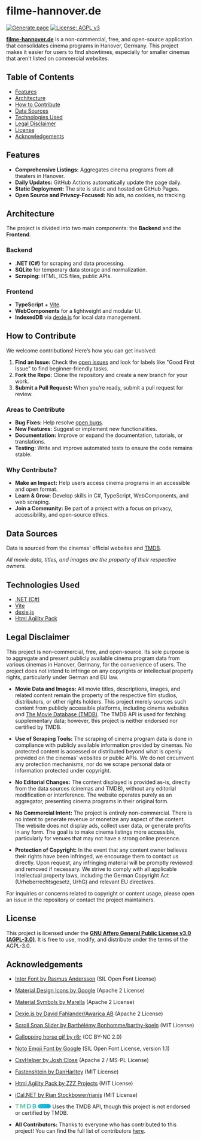 # filme-hannover.de

[![Generate page](https://github.com/merlinschumacher/kinohannover/actions/workflows/run.yml/badge.svg)](https://github.com/merlinschumacher/kinohannover/actions/workflows/run.yml)
[![License: AGPL v3](https://img.shields.io/badge/License-AGPL%20v3-blue.svg)](https://www.gnu.org/licenses/agpl-3.0)

**[filme-hannover.de](https://filme-hannover.de/)** is a non-commercial, free, and open-source application that consolidates cinema programs in Hanover, Germany. This project makes it easier for users to find showtimes, especially for smaller cinemas that aren't listed on commercial websites.

## Table of Contents

- [Features](#features)
- [Architecture](#architecture)
- [How to Contribute](#how-to-contribute)
- [Data Sources](#data-sources)
- [Technologies Used](#technologies-used)
- [Legal Disclaimer](#legal-disclaimer)
- [License](#license)
- [Acknowledgements](#acknowledgements)

## Features

- **Comprehensive Listings:** Aggregates cinema programs from all theaters in Hanover.
- **Daily Updates:** GitHub Actions automatically update the page daily.
- **Static Deployment:** The site is static and hosted on GitHub Pages.
- **Open Source and Privacy-Focused:** No ads, no cookies, no tracking.

## Architecture

The project is divided into two main components: the **Backend** and the **Frontend**.

### Backend

- **.NET (C#)** for scraping and data processing.
- **SQLite** for temporary data storage and normalization.
- **Scraping:** HTML, ICS files, public APIs.

### Frontend

- **TypeScript** + [Vite](https://vitejs.dev/).
- **WebComponents** for a lightweight and modular UI.
- **IndexedDB** via [dexie.js](https://dexie.org/) for local data management.

## How to Contribute

We welcome contributions! Here’s how you can get involved:

1. **Find an Issue:** Check the [open issues](https://github.com/merlinschumacher/kinohannover/issues) and look for labels like "Good First Issue" to find beginner-friendly tasks.
2. **Fork the Repo:** Clone the repository and create a new branch for your work.
3. **Submit a Pull Request:** When you’re ready, submit a pull request for review.

### Areas to Contribute

- **Bug Fixes:** Help resolve [open bugs](https://github.com/merlinschumacher/kinohannover/issues?q=is%3Aissue+is%3Aopen+label%3Abug).
- **New Features:** Suggest or implement new functionalities.
- **Documentation:** Improve or expand the documentation, tutorials, or translations.
- **Testing:** Write and improve automated tests to ensure the code remains stable.

### Why Contribute?

- **Make an Impact:** Help users access cinema programs in an accessible and open format.
- **Learn & Grow:** Develop skills in C#, TypeScript, WebComponents, and web scraping.
- **Join a Community:** Be part of a project with a focus on privacy, accessibility, and open-source ethics.

## Data Sources

Data is sourced from the cinemas' official websites and [TMDB](https://www.themoviedb.org/).

_All movie data, titles, and images are the property of their respective owners._

## Technologies Used

- [.NET (C#)](https://dotnet.microsoft.com/)
- [Vite](https://vitejs.dev/)
- [dexie.js](https://dexie.org/)
- [Html Agility Pack](https://html-agility-pack.net/)

## Legal Disclaimer

This project is non-commercial, free, and open-source. Its sole purpose is to aggregate and present publicly available cinema program data from various cinemas in Hanover, Germany, for the convenience of users. The project does not intend to infringe on any copyrights or intellectual property rights, particularly under German and EU law.

- **Movie Data and Images:** All movie titles, descriptions, images, and related content remain the property of the respective film studios, distributors, or other rights holders. This project merely sources such content from publicly accessible platforms, including cinema websites and [The Movie Database (TMDB)](https://www.themoviedb.org/). The TMDB API is used for fetching supplementary data; however, this project is neither endorsed nor certified by TMDB.

- **Use of Scraping Tools:** The scraping of cinema program data is done in compliance with publicly available information provided by cinemas. No protected content is accessed or distributed beyond what is openly provided on the cinemas' websites or public APIs. We do not circumvent any protection mechanisms, nor do we scrape personal data or information protected under copyright.

- **No Editorial Changes:** The content displayed is provided as-is, directly from the data sources (cinemas and TMDB), without any editorial modification or interference. The website operates purely as an aggregator, presenting cinema programs in their original form.

- **No Commercial Intent:** The project is entirely non-commercial. There is no intent to generate revenue or monetize any aspect of the content. The website does not display ads, collect user data, or generate profits in any form. The goal is to make cinema listings more accessible, particularly for venues that may not have a strong online presence.

- **Protection of Copyright:** In the event that any content owner believes their rights have been infringed, we encourage them to contact us directly. Upon request, any infringing material will be promptly reviewed and removed if necessary. We strive to comply with all applicable intellectual property laws, including the German Copyright Act (Urheberrechtsgesetz, UrhG) and relevant EU directives.

For inquiries or concerns related to copyright or content usage, please open an issue in the repository or contact the project maintainers.

## License

This project is licensed under the **[GNU Affero General Public License v3.0 (AGPL-3.0)](https://www.gnu.org/licenses/agpl-3.0.en.html)**. It is free to use, modify, and distribute under the terms of the AGPL-3.0.

## Acknowledgements

- [Inter Font by Rasmus Andersson](https://rsms.me/inter/) (SIL Open Font License)
- [Material Design Icons by Google](https://github.com/google/material-design-icons/blob/master/LICENSE) (Apache 2 License)
- [Material Symbols by Marella](https://github.com/marella/material-symbols) (Apache 2 License)
- [Dexie.js by David Fahlander/Awarica AB](https://github.com/dexie/Dexie.js/blob/master/LICENSE) (Apache 2 License)
- [Scroll Snap Slider by Barthélémy Bonhomme/barthy-koeln](https://github.com/barthy-koeln/scroll-snap-slider/blob/main/LICENSE) (MIT License)
- [Gallopping horse gif by r8r](https://www.flickr.com/photos/r8r/3444024147/in/photostream/) (CC BY-NC 2.0)
- [Noto Emoji Font by Google](https://github.com/adobe-fonts/noto-emoji-svg#license) (SIL Open Font License, version 1.1)
- [CsvHelper by Josh Close](https://github.com/JoshClose/CsvHelper/blob/master/LICENSE.txt) (Apache 2 / MS-PL License)
- [Fastenshtein by DanHarltey](https://github.com/DanHarltey/Fastenshtein/blob/master/LICENSE) (MIT License)
- [Html Agility Pack by ZZZ Projects](https://github.com/zzzprojects/html-agility-pack/blob/master/LICENSE) (MIT License)
- [iCal.NET by Rian Stockbower/rianjs](https://github.com/rianjs/ical.net/blob/master/license.md) (MIT License)

- <img src="https://raw.githubusercontent.com/merlinschumacher/filme-hannover/master/frontend/src/assets/tmdb-logo.svg" style="height: 0.9em;" /> Uses the TMDB API, though this project is not endorsed or certified by TMDB.
- **All Contributors:** Thanks to everyone who has contributed to this project! You can find the full list of contributors [here](https://github.com/merlinschumacher/kinohannover/graphs/contributors).

